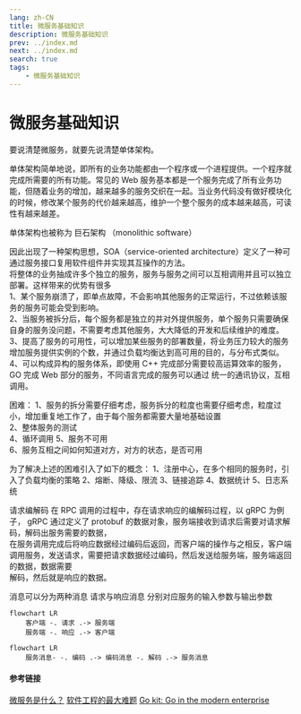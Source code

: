 ```yaml
---
lang: zh-CN
title: 微服务基础知识
description: 微服务基础知识
prev: ../index.md
next: ../index.md
search: true
tags:
    - 微服务基础知识
---
```


# 微服务基础知识

要说清楚微服务，就要先说清楚单体架构。  

单体架构简单地说，即所有的业务功能都由一个程序或一个进程提供。一个程序就完成所需要的所有功能。常见的 Web 服务基本都是一个服务完成了所有业务功能，但随着业务的增加，越来越多的服务交织在一起。当业务代码没有做好模块化的时候，修改某个服务的代价越来越高，维护一个整个服务的成本越来越高，可读性有越来越差。   

单体架构也被称为 巨石架构 （monolithic software）

因此出现了一种架构思想，SOA（service-oriented architecture）定义了一种可通过服务接口复用软件组件并实现其互操作的方法。  
将整体的业务抽成许多个独立的服务，服务与服务之间可以互相调用并且可以独立部署。这样带来的优势有很多  
1、某个服务崩溃了，即单点故障，不会影响其他服务的正常运行，不过依赖该服务的服务可能会受到影响。  
2、当服务被拆分后，每个服务都是独立的并对外提供服务，单个服务只需要确保自身的服务没问题，不需要考虑其他服务，大大降低的开发和后续维护的难度。  
3、提高了服务的可用性，可以增加某些服务的部署数量，将业务压力较大的服务增加服务提供实例的个数，并通过负载均衡达到高可用的目的，与分布式类似。  
4、可以构成异构的服务体系，即使用 C++ 完成部分需要较高运算效率的服务，GO 完成 Web 部分的服务，不同语言完成的服务可以通过 统一的通讯协议，互相调用。

困难：
1、服务的拆分需要仔细考虑，服务拆分的粒度也需要仔细考虑，粒度过小，增加重复地工作了，由于每个服务都需要大量地基础设置  
2、整体服务的测试  
4、循环调用
5、服务不可用  
6、服务互相之间如何知道对方，对方的状态，是否可用

为了解决上述的困难引入了如下的概念：
1、注册中心，在多个相同的服务时，引入了负载均衡的策略
2、熔断、降级、限流
3、链接追踪
4、数据统计
5、日志系统

请求编解码
在 RPC 调用的过程中，存在请求响应的编解码过程，以 gRPC 为例子， gRPC 通过定义了 protobuf 的数据对象，服务端接收到请求后需要对请求解码，解码出服务需要的数据，  
在服务调用完成后将响应数据经过编码后返回，而客户端的操作与之相反，客户端调用服务，发送请求，需要把请求数据经过编码，然后发送给服务端，服务端返回的数据，数据需要  
解码，然后就是响应的数据。

消息可以分为两种消息 请求与响应消息 分别对应服务的输入参数与输出参数

```mermaid
flowchart LR
    客户端 -. 请求 .-> 服务端
    服务端 -. 响应 .-> 客户端
```

```mermaid
flowchart LR
    服务消息- -. 编码 .-> 编码消息 -. 解码 .-> 服务消息
```

#### 参考链接

[微服务是什么？](https://www.ruanyifeng.com/blog/2022/04/microservice.html)
[软件工程的最大难题](https://www.ruanyifeng.com/blog/2021/05/scaling-problem.html)
[Go kit: Go in the modern enterprise](http://peter.bourgon.org/go-kit/)